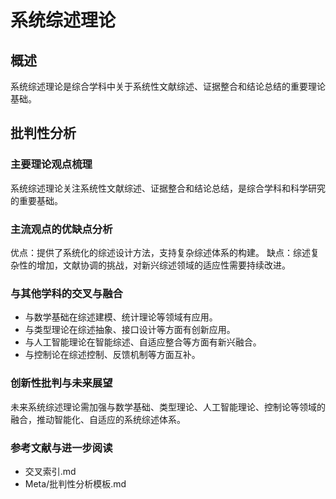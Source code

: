 # 系统综述理论

## 概述
系统综述理论是综合学科中关于系统性文献综述、证据整合和结论总结的重要理论基础。

## 批判性分析

### 主要理论观点梳理
系统综述理论关注系统性文献综述、证据整合和结论总结，是综合学科和科学研究的重要基础。

### 主流观点的优缺点分析
优点：提供了系统化的综述设计方法，支持复杂综述体系的构建。
缺点：综述复杂性的增加，文献协调的挑战，对新兴综述领域的适应性需要持续改进。

### 与其他学科的交叉与融合
- 与数学基础在综述建模、统计理论等领域有应用。
- 与类型理论在综述抽象、接口设计等方面有创新应用。
- 与人工智能理论在智能综述、自适应整合等方面有新兴融合。
- 与控制论在综述控制、反馈机制等方面互补。

### 创新性批判与未来展望
未来系统综述理论需加强与数学基础、类型理论、人工智能理论、控制论等领域的融合，推动智能化、自适应的系统综述体系。

### 参考文献与进一步阅读
- 交叉索引.md
- Meta/批判性分析模板.md 